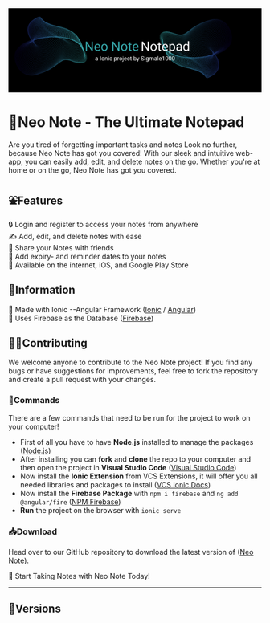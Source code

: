 <img src=md-banner.png height=10%/>

# 📝Neo Note - The Ultimate Notepad
Are you tired of forgetting important tasks and notes Look no further, because Neo Note has got you covered! With our sleek and intuitive web-app, you can easily add, edit, and delete notes on the go. Whether you're at home or on the go, Neo Note has got you covered.

## ⛲Features 
 🔒 Login and register to access your notes from anywhere <br>
 ✍️ Add, edit, and delete notes with ease <br>
 🤝 Share your Notes with friends <br>
 📅 Add expiry- and reminder dates to your notes <br>
 🏪 Available on the internet, iOS, and Google Play Store <br>
## 💁Information
 🔖 Made with Ionic --Angular Framework  ([Ionic](https://ionicframework.com) / [Angular](https://angular.io)) <br>
 💽 Uses Firebase as the Database  ([Firebase](httpsfirebase.google.com)) <br>
## 🧑‍💻Contributing
We welcome anyone to contribute to the Neo Note project! If you find any bugs or have suggestions for improvements, feel free to fork the repository and create a pull request with your changes.
### 🤧Commands
There are a few commands that need to be run for the project to work on your computer!
* First of all you have to have **Node.js** installed to manage the packages ([Node.js](https://nodejs.org/en/))
* After installing you can **fork** and **clone** the repo to your computer and then open the project in **Visual Studio Code** ([Visual Studio Code](https://code.visualstudio.com/download))
* Now install the **Ionic Extension** from VCS Extensions, it will offer you all needed libraries and packages to install ([VCS Ionic Docs](https://ionicframework.com/docs/intro/vscode-extension#:~:text=The%20Ionic%20Visual%20Studio%20Code%20extension%20helps%20you%20perform%20various,logo%20in%20the%20activity%20bar.))
* Now install the **Firebase Package** with ```npm i firebase``` and ```ng add @angular/fire``` ([NPM Firebase](https://www.npmjs.com/package/firebase))
* **Run** the project on the browser with ```ionic serve```

### 📥Download
Head over to our GitHub repository to download the latest version of ([Neo Note](https://github.com/Sigmale1000/neonote)).

🚀 Start Taking Notes with Neo Note Today!

-------------------------------------------------
## 🦠Versions
